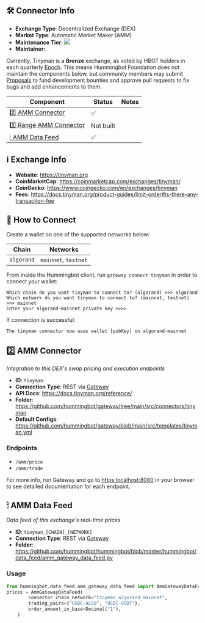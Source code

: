 ## 🛠 Connector Info

- **Exchange Type**: Decentralized Exchange (DEX)
- **Market Type**: Automatic Market Maker (AMM)
- **Maintenance Tier**: ![](https://img.shields.io/static/v1?label=Hummingbot&message=BRONZE&color=green)
- **Maintainer:** 

Currently, Tinyman is a **Bronze** exchange, as voted by HBOT holders in each quarterly [Epoch](/governance/epochs). This means Hummingbot Foundation does not maintain the components below, but community members may submit [Proposals](/governance/proposals) to fund development bounties and approve pull requests to fix bugs and add enhancements to them.

| Component | Status | Notes | 
| --------- | ------ | ----- |
| [2️⃣ AMM Connector](#2-amm-connector) | ✅ |
| [3️⃣ Range AMM Connector](#3-range-amm-connector) | Not built |
| [🕯 AMM Data Feed](#amm-data-feed) | ✅ |

## ℹ️ Exchange Info

- **Website**: <https://tinyman.org>
- **CoinMarketCap**: <https://coinmarketcap.com/exchanges/tinyman/>
- **CoinGecko**: <https://www.coingecko.com/en/exchanges/tinyman>
- **Fees**: <https://docs.tinyman.org/product-guides/limit-order#is-there-any-transaction-fee>

## 🔑 How to Connect

Create a wallet on one of the supported networks below:

| Chain | Networks | 
| ----- | -------- |
| `algorand` | `mainnet`, `testnet` 

From inside the Hummingbot client, run `gateway connect tinyman` in order to connect your wallet:
 
```
Which chain do you want tinyman to connect to? (algorand) >>> algorand
Which network do you want tinyman to connect to? (mainnet, testnet) >>> mainnet
Enter your algorand-mainnet private key >>>>
```

If connection is successful:

```
The tinyman connector now uses wallet [pubKey] on algorand-mainnet
```


## 2️⃣ AMM Connector
*Integration to this DEX's swap pricing and execution endpoints*

- **ID**: `tinyman`
- **Connection Type**: REST via [Gateway](/gateway)
- **API Docs**: <https://docs.tinyman.org/reference/>
- **Folder**: <https://github.com/hummingbot/gateway/tree/main/src/connectors/tinyman>
- **Default Configs**: <https://github.com/hummingbot/gateway/blob/main/src/templates/tinyman.yml>

### Endpoints

- `/amm/price`
- `/amm/trade`


For more info, run Gateway and go to <https:localhost:8080> in your browser to see detailed documentation for each endpoint.

## 🕯 AMM Data Feed
*Data feed of this exchange's real-time prices*

- **ID**: `tinyman_[CHAIN]_[NETWORK]`
- **Connection Type**: REST via [Gateway](/gateway)
- **Folder**: <https://github.com/hummingbot/hummingbot/blob/master/hummingbot/data_feed/amm_gateway_data_feed.py>

### Usage

```python
from hummingbot.data_feed.amm_gateway_data_feed import AmmGatewayDataFeed
prices = AmmGatewayDataFeed(
        connector_chain_network="tinyman_algorand_mainnet",
        trading_pairs={"USDC-ALGO", "USDC-USDT"},
        order_amount_in_base=Decimal("1"),
    )
```